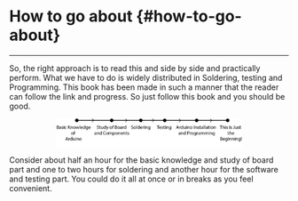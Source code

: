 # How to go about {#how-to-go-about}

---

So, the right approach is to read this and side by side and practically perform. What we have to do is widely distributed in Soldering, testing and Programming. This book has been made in such a manner that the reader can follow the link and progress. So just follow this book and you should be good.



<p align="center">
  <img src="assets/picture_12.jpg" width="335" height=52 align="center">
</p>


Consider about half an hour for the basic knowledge and study of board part and one to two hours for soldering and another hour for the software and testing part. You could do it all at once or in breaks as you feel convenient.

